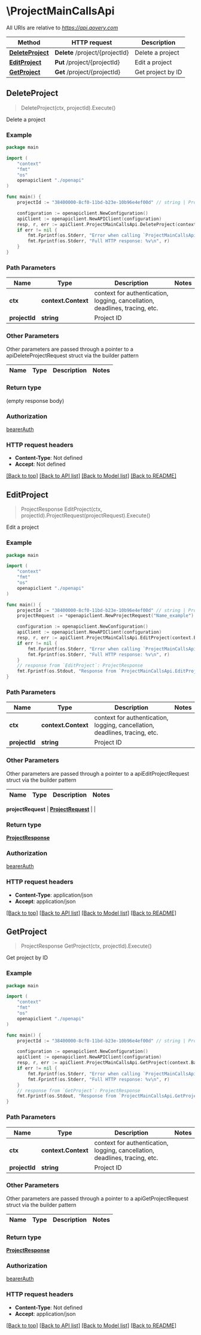 # \ProjectMainCallsApi

All URIs are relative to *https://api.qovery.com*

Method | HTTP request | Description
------------- | ------------- | -------------
[**DeleteProject**](ProjectMainCallsApi.md#DeleteProject) | **Delete** /project/{projectId} | Delete a project
[**EditProject**](ProjectMainCallsApi.md#EditProject) | **Put** /project/{projectId} | Edit a project
[**GetProject**](ProjectMainCallsApi.md#GetProject) | **Get** /project/{projectId} | Get project by ID



## DeleteProject

> DeleteProject(ctx, projectId).Execute()

Delete a project



### Example

```go
package main

import (
    "context"
    "fmt"
    "os"
    openapiclient "./openapi"
)

func main() {
    projectId := "38400000-8cf0-11bd-b23e-10b96e4ef00d" // string | Project ID

    configuration := openapiclient.NewConfiguration()
    apiClient := openapiclient.NewAPIClient(configuration)
    resp, r, err := apiClient.ProjectMainCallsApi.DeleteProject(context.Background(), projectId).Execute()
    if err != nil {
        fmt.Fprintf(os.Stderr, "Error when calling `ProjectMainCallsApi.DeleteProject``: %v\n", err)
        fmt.Fprintf(os.Stderr, "Full HTTP response: %v\n", r)
    }
}
```

### Path Parameters


Name | Type | Description  | Notes
------------- | ------------- | ------------- | -------------
**ctx** | **context.Context** | context for authentication, logging, cancellation, deadlines, tracing, etc.
**projectId** | **string** | Project ID | 

### Other Parameters

Other parameters are passed through a pointer to a apiDeleteProjectRequest struct via the builder pattern


Name | Type | Description  | Notes
------------- | ------------- | ------------- | -------------


### Return type

 (empty response body)

### Authorization

[bearerAuth](../README.md#bearerAuth)

### HTTP request headers

- **Content-Type**: Not defined
- **Accept**: Not defined

[[Back to top]](#) [[Back to API list]](../README.md#documentation-for-api-endpoints)
[[Back to Model list]](../README.md#documentation-for-models)
[[Back to README]](../README.md)


## EditProject

> ProjectResponse EditProject(ctx, projectId).ProjectRequest(projectRequest).Execute()

Edit a project



### Example

```go
package main

import (
    "context"
    "fmt"
    "os"
    openapiclient "./openapi"
)

func main() {
    projectId := "38400000-8cf0-11bd-b23e-10b96e4ef00d" // string | Project ID
    projectRequest := *openapiclient.NewProjectRequest("Name_example") // ProjectRequest |  (optional)

    configuration := openapiclient.NewConfiguration()
    apiClient := openapiclient.NewAPIClient(configuration)
    resp, r, err := apiClient.ProjectMainCallsApi.EditProject(context.Background(), projectId).ProjectRequest(projectRequest).Execute()
    if err != nil {
        fmt.Fprintf(os.Stderr, "Error when calling `ProjectMainCallsApi.EditProject``: %v\n", err)
        fmt.Fprintf(os.Stderr, "Full HTTP response: %v\n", r)
    }
    // response from `EditProject`: ProjectResponse
    fmt.Fprintf(os.Stdout, "Response from `ProjectMainCallsApi.EditProject`: %v\n", resp)
}
```

### Path Parameters


Name | Type | Description  | Notes
------------- | ------------- | ------------- | -------------
**ctx** | **context.Context** | context for authentication, logging, cancellation, deadlines, tracing, etc.
**projectId** | **string** | Project ID | 

### Other Parameters

Other parameters are passed through a pointer to a apiEditProjectRequest struct via the builder pattern


Name | Type | Description  | Notes
------------- | ------------- | ------------- | -------------

 **projectRequest** | [**ProjectRequest**](ProjectRequest.md) |  | 

### Return type

[**ProjectResponse**](ProjectResponse.md)

### Authorization

[bearerAuth](../README.md#bearerAuth)

### HTTP request headers

- **Content-Type**: application/json
- **Accept**: application/json

[[Back to top]](#) [[Back to API list]](../README.md#documentation-for-api-endpoints)
[[Back to Model list]](../README.md#documentation-for-models)
[[Back to README]](../README.md)


## GetProject

> ProjectResponse GetProject(ctx, projectId).Execute()

Get project by ID

### Example

```go
package main

import (
    "context"
    "fmt"
    "os"
    openapiclient "./openapi"
)

func main() {
    projectId := "38400000-8cf0-11bd-b23e-10b96e4ef00d" // string | Project ID

    configuration := openapiclient.NewConfiguration()
    apiClient := openapiclient.NewAPIClient(configuration)
    resp, r, err := apiClient.ProjectMainCallsApi.GetProject(context.Background(), projectId).Execute()
    if err != nil {
        fmt.Fprintf(os.Stderr, "Error when calling `ProjectMainCallsApi.GetProject``: %v\n", err)
        fmt.Fprintf(os.Stderr, "Full HTTP response: %v\n", r)
    }
    // response from `GetProject`: ProjectResponse
    fmt.Fprintf(os.Stdout, "Response from `ProjectMainCallsApi.GetProject`: %v\n", resp)
}
```

### Path Parameters


Name | Type | Description  | Notes
------------- | ------------- | ------------- | -------------
**ctx** | **context.Context** | context for authentication, logging, cancellation, deadlines, tracing, etc.
**projectId** | **string** | Project ID | 

### Other Parameters

Other parameters are passed through a pointer to a apiGetProjectRequest struct via the builder pattern


Name | Type | Description  | Notes
------------- | ------------- | ------------- | -------------


### Return type

[**ProjectResponse**](ProjectResponse.md)

### Authorization

[bearerAuth](../README.md#bearerAuth)

### HTTP request headers

- **Content-Type**: Not defined
- **Accept**: application/json

[[Back to top]](#) [[Back to API list]](../README.md#documentation-for-api-endpoints)
[[Back to Model list]](../README.md#documentation-for-models)
[[Back to README]](../README.md)

